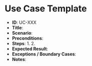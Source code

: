 # Use Case Template

- **ID**: UC-XXX
- **Title**: 
- **Scenario**:
- **Preconditions**:
- **Steps**:
  1. 
  2. 
- **Expected Result**:
- **Exceptions / Boundary Cases**:
- **Notes**:
